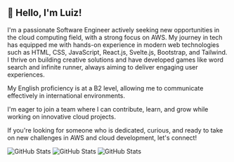 

## 👋 Hello, I'm Luiz!

I'm a passionate Software Engineer actively seeking new opportunities in the cloud computing field, with a strong focus on AWS. My journey in tech has equipped me with hands-on experience in modern web technologies such as HTML, CSS, JavaScript, React.js, Svelte.js, Bootstrap, and Tailwind. I thrive on building creative solutions and have developed games like word search and infinite runner, always aiming to deliver engaging user experiences.


My English proficiency is at a B2 level, allowing me to communicate effectively in international environments.

I'm eager to join a team where I can contribute, learn, and grow while working on innovative cloud projects.

If you're looking for someone who is dedicated, curious, and ready to take on new challenges in AWS and cloud development, let's connect!

![GitHub Stats](https://github-readme-stats.vercel.app/api?username=luizeduardoraposo&theme=dark&show_icons=true&hide_border=false&count_private=true)
![GitHub Stats](https://streak-stats.demolab.com?user=luizeduardoraposo&theme=dark&hide_border=false)
![GitHub Stats](https://github-readme-stats.vercel.app/api/top-langs/?username=luizeduardoraposo&theme=dark&show_icons=true&hide_border=false&layout=compact)